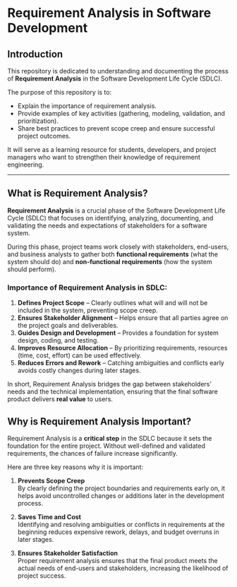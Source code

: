 # Requirement Analysis in Software Development

## Introduction
This repository is dedicated to understanding and documenting the process of **Requirement Analysis** in the Software Development Life Cycle (SDLC).  

The purpose of this repository is to:  
- Explain the importance of requirement analysis.  
- Provide examples of key activities (gathering, modeling, validation, and prioritization).  
- Share best practices to prevent scope creep and ensure successful project outcomes.  

It will serve as a learning resource for students, developers, and project managers who want to strengthen their knowledge of requirement engineering.

---

## What is Requirement Analysis?
**Requirement Analysis** is a crucial phase of the Software Development Life Cycle (SDLC) that focuses on identifying, analyzing, documenting, and validating the needs and expectations of stakeholders for a software system.  

During this phase, project teams work closely with stakeholders, end-users, and business analysts to gather both **functional requirements** (what the system should do) and **non-functional requirements** (how the system should perform).  

### Importance of Requirement Analysis in SDLC:
1. **Defines Project Scope** – Clearly outlines what will and will not be included in the system, preventing scope creep.  
2. **Ensures Stakeholder Alignment** – Helps ensure that all parties agree on the project goals and deliverables.  
3. **Guides Design and Development** – Provides a foundation for system design, coding, and testing.  
4. **Improves Resource Allocation** – By prioritizing requirements, resources (time, cost, effort) can be used effectively.  
5. **Reduces Errors and Rework** – Catching ambiguities and conflicts early avoids costly changes during later stages.  

In short, Requirement Analysis bridges the gap between stakeholders' needs and the technical implementation, ensuring that the final software product delivers **real value** to users.

## Why is Requirement Analysis Important?
Requirement Analysis is a **critical step** in the SDLC because it sets the foundation for the entire project. Without well-defined and validated requirements, the chances of failure increase significantly.  

Here are three key reasons why it is important:  

1. **Prevents Scope Creep**  
   By clearly defining the project boundaries and requirements early on, it helps avoid uncontrolled changes or additions later in the development process.  

2. **Saves Time and Cost**  
   Identifying and resolving ambiguities or conflicts in requirements at the beginning reduces expensive rework, delays, and budget overruns in later stages.  

3. **Ensures Stakeholder Satisfaction**  
   Proper requirement analysis ensures that the final product meets the actual needs of end-users and stakeholders, increasing the likelihood of project success.  
